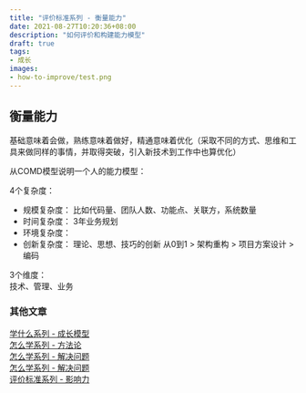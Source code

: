 ```yaml
---
title: "评价标准系列 - 衡量能力"
date: 2021-08-27T10:20:36+08:00
description: "如何评价和构建能力模型"
draft: true
tags:
- 成长
images:
- how-to-improve/test.png
---  
```


## 衡量能力

基础意味着会做，熟练意味着做好，精通意味着优化（采取不同的方式、思维和工具来做同样的事情，并取得突破，引入新技术到工作中也算优化）

从COMD模型说明一个人的能力模型：  

4个复杂度：

+ 规模复杂度： 比如代码量、团队人数、功能点、关联方，系统数量
+ 时间复杂度： 3年业务规划
+ 环境复杂度：
+ 创新复杂度： 理论、思想、技巧的创新 从0到1 > 架构重构 > 项目方案设计 > 编码

3个维度：  
技术、管理、业务


### 其他文章

[学什么系列 - 成长模型](../how-to-improve)  
[怎么学系列 - 方法论](../how-to-improve2)  
[怎么学系列 - 解决问题](../how-to-improve3)  
[怎么学系列 - 解决问题](../how-to-improve4)  
[评价标准系列 - 影响力](../how-to-improve5)  

